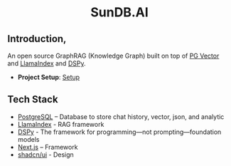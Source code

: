 <!-- markdownlint-disable MD033 MD041 -->

<div align="center">
<h1>SunDB.AI</h1>

</div>


## Introduction,

An open source GraphRAG (Knowledge Graph) built on top of [PG Vector](https://github.com/pgvector/pgvector) and [LlamaIndex](https://github.com/run-llama/llama_index) and [DSPy](https://github.com/stanfordnlp/dspy).

- **Project Setup**: [Setup](https://github.com/xuwudawei/tidb.ai/blob/main/project_setup.md)

## Tech Stack

- [PostgreSQL](https://www.postgresql.org/) – Database to store chat history, vector, json, and analytic
- [LlamaIndex](https://www.llamaindex.ai/) - RAG framework
- [DSPy](https://github.com/stanfordnlp/dspy) - The framework for programming—not prompting—foundation models
- [Next.js](https://nextjs.org/) – Framework
- [shadcn/ui](https://ui.shadcn.com/) - Design

